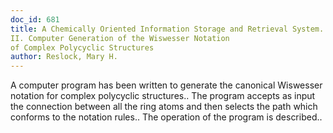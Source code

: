 ```yaml
---
doc_id: 681
title: A Chemically Oriented Information Storage and Retrieval System.
II. Computer Generation of the Wiswesser Notation 
of Complex Polycyclic Structures
author: Reslock, Mary H.
---
```


A computer program has been written to generate the canonical Wiswesser
notation for complex polycyclic structures.. The program accepts as input the 
connection between all the ring atoms and then selects the path which conforms 
to the notation rules.. The operation of the program is described..